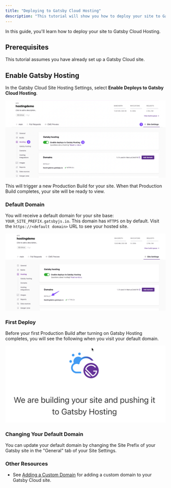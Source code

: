 ```yaml
---
title: "Deploying to Gatsby Cloud Hosting"
description: "This tutorial will show you how to deploy your site to Gatsby Cloud Hosting."
---
```


In this guide, you'll learn how to deploy your site to Gatsby Cloud Hosting.

## Prerequisites

This tutorial assumes you have already set up a Gatsby Cloud site.

## Enable Gatsby Hosting

In the Gatsby Cloud Site Hosting Settings, select **Enable Deploys to Gatsby Cloud Hosting**.

![enable gatsby cloud hosting](../../images/enable-gatsby-cloud-hosting.png)

This will trigger a new Production Build for your site. When that Production Build completes, your site will be ready to view.

### Default Domain

You will receive a default domain for your site base: `YOUR_SITE_PREFIX.gatsbyjs.io`. This domain has `HTTPS` on by default. Visit the `https://<default domain>` URL to see your hosted site.

![default domain in gatsby cloud hosting settings](../../images/hosting-domain-default.png)

### First Deploy

Before your first Production Build after turning on Gatsby Hosting completes, you will see the following when you visit your default domain.

![First Deploy Waiting Screen](../../images/first-deploy-page.png)

### Changing Your Default Domain

You can update your default domain by changing the Site Prefix of your Gatsby site in the "General" tab of your Site Settings.

### Other Resources

- See [Adding a Custom Domain](./adding-a-custom-domain.md) for adding a custom domain to your Gatsby Cloud site.